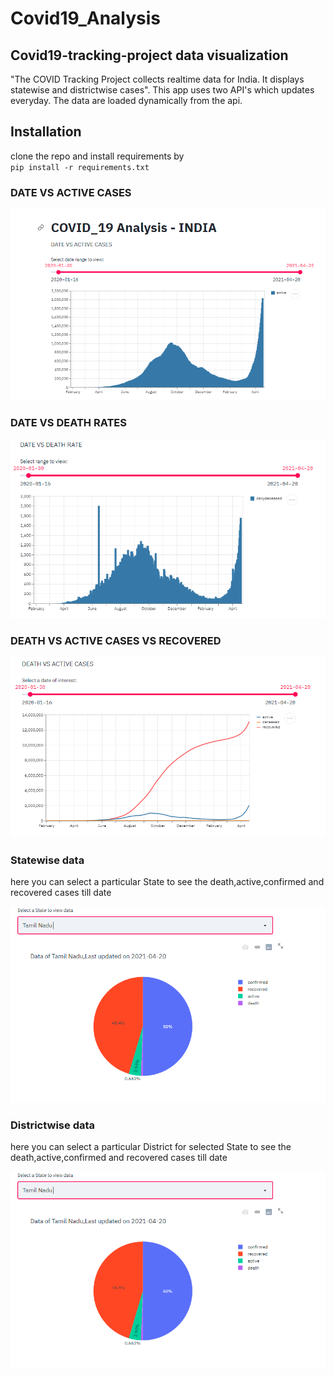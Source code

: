 # Covid19_Analysis
## Covid19-tracking-project data visualization
"The COVID Tracking Project collects realtime data for India. It displays statewise and districtwise cases".
This app uses two API's which updates everyday. The data are loaded dynamically from the api.

## Installation

clone the repo and install requirements by  
``pip install -r requirements.txt``

### DATE VS ACTIVE CASES

![covid-tracking](https://github.com/aravind-tronix/Covid19_Analysis/blob/main/images/Covid1900.PNG)

### DATE VS DEATH RATES

![covid-tracking](https://github.com/aravind-tronix/Covid19_Analysis/blob/main/images/Covid1901.PNG)

### DEATH VS ACTIVE CASES VS RECOVERED

![covid-tracking](https://github.com/aravind-tronix/Covid19_Analysis/blob/main/images/Covid1902.PNG)

### Statewise data
here you can select a particular State to see the death,active,confirmed and recovered cases till date

![covid-tracking](https://github.com/aravind-tronix/Covid19_Analysis/blob/main/images/Covid1903.PNG)

### Districtwise data
here you can select a particular District for selected State to see the death,active,confirmed and recovered cases till date

![covid-tracking](https://github.com/aravind-tronix/Covid19_Analysis/blob/main/images/Covid1903.PNG)
